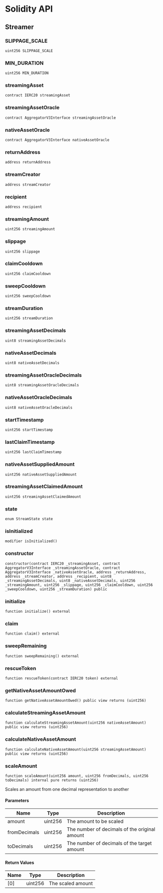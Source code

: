 # Solidity API

## Streamer

### SLIPPAGE_SCALE

```solidity
uint256 SLIPPAGE_SCALE
```

### MIN_DURATION

```solidity
uint256 MIN_DURATION
```

### streamingAsset

```solidity
contract IERC20 streamingAsset
```

### streamingAssetOracle

```solidity
contract AggregatorV3Interface streamingAssetOracle
```

### nativeAssetOracle

```solidity
contract AggregatorV3Interface nativeAssetOracle
```

### returnAddress

```solidity
address returnAddress
```

### streamCreator

```solidity
address streamCreator
```

### recipient

```solidity
address recipient
```

### streamingAmount

```solidity
uint256 streamingAmount
```

### slippage

```solidity
uint256 slippage
```

### claimCooldown

```solidity
uint256 claimCooldown
```

### sweepCooldown

```solidity
uint256 sweepCooldown
```

### streamDuration

```solidity
uint256 streamDuration
```

### streamingAssetDecimals

```solidity
uint8 streamingAssetDecimals
```

### nativeAssetDecimals

```solidity
uint8 nativeAssetDecimals
```

### streamingAssetOracleDecimals

```solidity
uint8 streamingAssetOracleDecimals
```

### nativeAssetOracleDecimals

```solidity
uint8 nativeAssetOracleDecimals
```

### startTimestamp

```solidity
uint256 startTimestamp
```

### lastClaimTimestamp

```solidity
uint256 lastClaimTimestamp
```

### nativeAssetSuppliedAmount

```solidity
uint256 nativeAssetSuppliedAmount
```

### streamingAssetClaimedAmount

```solidity
uint256 streamingAssetClaimedAmount
```

### state

```solidity
enum StreamState state
```

### isInitialized

```solidity
modifier isInitialized()
```

### constructor

```solidity
constructor(contract IERC20 _streamingAsset, contract AggregatorV3Interface _streamingAssetOracle, contract AggregatorV3Interface _nativeAssetOracle, address _returnAddress, address _streamCreator, address _recipient, uint8 _streamingAssetDecimals, uint8 _nativeAssetDecimals, uint256 _streamingAmount, uint256 _slippage, uint256 _claimCooldown, uint256 _sweepCooldown, uint256 _streamDuration) public
```

### initialize

```solidity
function initialize() external
```

### claim

```solidity
function claim() external
```

### sweepRemaining

```solidity
function sweepRemaining() external
```

### rescueToken

```solidity
function rescueToken(contract IERC20 token) external
```

### getNativeAssetAmountOwed

```solidity
function getNativeAssetAmountOwed() public view returns (uint256)
```

### calculateStreamingAssetAmount

```solidity
function calculateStreamingAssetAmount(uint256 nativeAssetAmount) public view returns (uint256)
```

### calculateNativeAssetAmount

```solidity
function calculateNativeAssetAmount(uint256 streamingAssetAmount) public view returns (uint256)
```

### scaleAmount

```solidity
function scaleAmount(uint256 amount, uint256 fromDecimals, uint256 toDecimals) internal pure returns (uint256)
```

Scales an amount from one decimal representation to another

#### Parameters

| Name | Type | Description |
| ---- | ---- | ----------- |
| amount | uint256 | The amount to be scaled |
| fromDecimals | uint256 | The number of decimals of the original amount |
| toDecimals | uint256 | The number of decimals of the target amount |

#### Return Values

| Name | Type | Description |
| ---- | ---- | ----------- |
| [0] | uint256 | The scaled amount |


